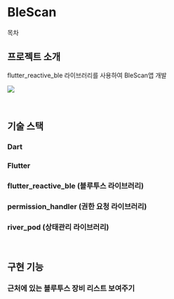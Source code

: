 # BleScan

목차

## 프로젝트 소개

<p align="justify">
flutter_reactive_ble 라이브러리를 사용하여 BleScan앱 개발
</p>

<p align="justify">
<img src="https://user-images.githubusercontent.com/96646202/239154814-2078baae-9a83-4960-a645-9f2607a5b440.gif">
</p>

<br>

## 기술 스택
### Dart

### Flutter

### flutter_reactive_ble (블루투스 라이브러리)

### permission_handler (권한 요청 라이브러리)

### river_pod (상태관리 라이브러리)

<br>

## 구현 기능

### 근처에 있는 블루투스 장비 리스트 보여주기
<br>
